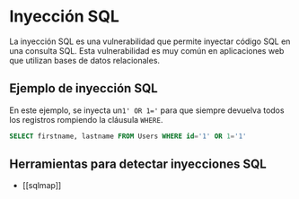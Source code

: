 
# Inyección SQL
La inyección SQL es una vulnerabilidad que permite inyectar código SQL en una consulta SQL. Esta vulnerabilidad es muy común en aplicaciones web que utilizan bases de datos relacionales.

## Ejemplo de inyección SQL
En este ejemplo, se inyecta un`1' OR 1='` para que siempre devuelva todos los registros rompiendo la cláusula `WHERE`. 
```sql
SELECT firstname, lastname FROM Users WHERE id='1' OR 1='1'
```

## Herramientas para detectar inyecciones SQL
* [[sqlmap]]
